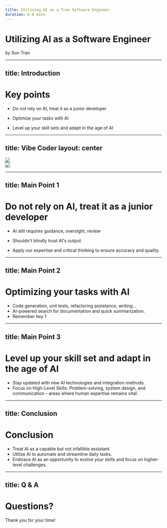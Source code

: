 ```yaml
---
title: Utilizing AI as a True Software Engineer
duration: 6-8 mins
---
```


# Utilizing AI as a Software Engineer


by Son Tran

<!--
- Hi everybody, I'm Son. Today, I'm really excited to be here talking about Innovation and Invention

- Alright, let's see what our topic is, today. Don't worry if you're not a software engineer, I will not talk about AI, I'm not going to talk about how to use AI to become a software engineer.

- We have around 7 minutes focusing on "Utilizing AI as a Software Engineer"

- If you have any concerns, feel free to making questions. I'm happy to answer them for you.

- If you have any challenging questions, I might 'Utilizing AI as a Software Engineer' help me to answer questions
-->

---
title: Introduction
---

# Key points

- Do not rely on AI, treat it as a junior developer

- Optimize your tasks with AI

- Level up your skill sets and adapt in the age of AI

<!--
- Moving on, I wanna quickly highlight the three key takeaways for my presentation today.

- First: Don't just rely on AI; treat AI as a junior developer who needing guidance.

- Second: Optimize your workflow by using AI tools actively.

- And third: Adapt the age of AI by upskilling and adapting – don't be afraid of it.

-->

---
title: Vibe Coder
layout: center
---
<div class="flex justify-center align-center gap-20">
  <div class="w-60">
    <img src="/image1.png" />
  </div>
  <div class="w-60">
    <img src="/image2.webp" />
  </div>
</div>

---
title: Main Point 1
---

# Do not rely on AI, treat it as a junior developer

- AI still requires guidance, oversight, review

- Shouldn't blindly trust AI's output

- Apply our expertise and critical thinking to ensure accuracy and quality.

<!--
- Undeniably, AI is very helpful and productive., but it still requires guidance, oversight, review
- Ask short question -> Quick answer yes/no, or very short answer
- How many different AI tools are you currently using for work? Do u mind me asking Could you still work smoothly without AI at all?
- Tell story: Dev just copy, paste -> Maintain. Dangerous for newbie
-->

---
title: Main Point 2
---

# Optimizing your tasks with AI

- Code generation, unit tests, refactoring assistance, writing...
- AI-powered search for documentation and quick summarization.
- Remember key 1
<!--
- Tell story: Have you ever felt boring about your work, some repeated tasks
- Your time is valuable
- Nowadays, companies largely purchase licenses for AI software for their employees.
- AI tools, free, license -> Maximize your use of AI tools for your job.
- Vide coding
- Learn effective AI prompting for better results.
- Remember Key point 1 -> review & validate output
-->
---
title: Main Point 3
---

# Level up your skill set and adapt in the age of AI

- Stay updated with new AI technologies and integration methods.
- Focus on High-Level Skills: Problem-solving, system design, and communication – areas where human expertise remains vital.

<!--
- Technology changes every hour, every minute, and AI is certainly no exception. -> stay updated
- This doesn't mean you need to become an AI expert, but understanding the capabilities and limitations of new technologies will allow you
 to identify opportunities for optimization and innovation in your own work.
- AI is not replacing them entirely (for now!). but in the future I don't know, Look at all the layoffs at the big tech companies – that's one example.
- Technical skill isn't the only factor for job security. Focus on High-Level Skills and stay resilient for the future
- While AI can assist with many technical tasks, these higher-level cognitive and interpersonal skills are where our unique human capabilities truly shine.
-->
---
title: Conclusion
---

# Conclusion

- Treat AI as a capable but not infallible assistant.
- Utilize AI to automate and streamline daily tasks.
- Embrace AI as an opportunity to evolve your skills and focus on higher-level challenges.

---
title: Q & A
---

# Questions?

Thank you for your time!
